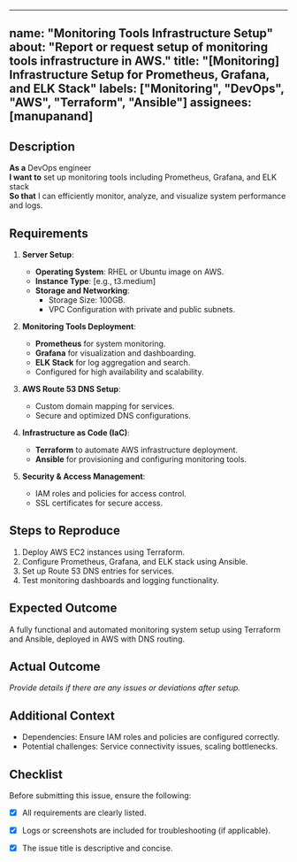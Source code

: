 

---
name: "Monitoring Tools Infrastructure Setup"
about: "Report or request setup of monitoring tools infrastructure in AWS."
title: "[Monitoring] Infrastructure Setup for Prometheus, Grafana, and ELK Stack"
labels: ["Monitoring", "DevOps", "AWS", "Terraform", "Ansible"]
assignees: [manupanand]
---

## Description

**As a** DevOps engineer  
**I want to** set up monitoring tools including Prometheus, Grafana, and ELK stack  
**So that** I can efficiently monitor, analyze, and visualize system performance and logs.

## Requirements

1. **Server Setup**:
   - **Operating System**: RHEL or Ubuntu image on AWS.
   - **Instance Type**: [e.g., t3.medium]
   - **Storage and Networking**:
     - Storage Size: 100GB.
     - VPC Configuration with private and public subnets.

2. **Monitoring Tools Deployment**:
   - **Prometheus** for system monitoring.
   - **Grafana** for visualization and dashboarding.
   - **ELK Stack** for log aggregation and search.
   - Configured for high availability and scalability.

3. **AWS Route 53 DNS Setup**:
   - Custom domain mapping for services.
   - Secure and optimized DNS configurations.

4. **Infrastructure as Code (IaC)**:
   - **Terraform** to automate AWS infrastructure deployment.
   - **Ansible** for provisioning and configuring monitoring tools.

5. **Security & Access Management**:
   - IAM roles and policies for access control.
   - SSL certificates for secure access.

## Steps to Reproduce

1. Deploy AWS EC2 instances using Terraform.
2. Configure Prometheus, Grafana, and ELK stack using Ansible.
3. Set up Route 53 DNS entries for services.
4. Test monitoring dashboards and logging functionality.

## Expected Outcome

A fully functional and automated monitoring system setup using Terraform and Ansible, deployed in AWS with DNS routing.

## Actual Outcome

_Provide details if there are any issues or deviations after setup._

## Additional Context

- Dependencies: Ensure IAM roles and policies are configured correctly.
- Potential challenges: Service connectivity issues, scaling bottlenecks.

## Checklist

Before submitting this issue, ensure the following:
- [x] All requirements are clearly listed.
- [x] Logs or screenshots are included for troubleshooting (if applicable).
- [x] The issue title is descriptive and concise.



